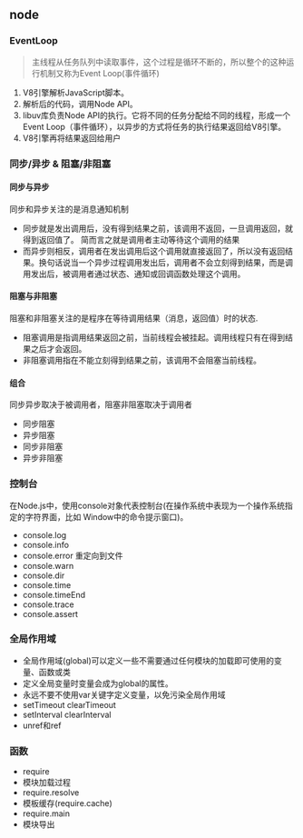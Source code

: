 ## node

### EventLoop
> 主线程从任务队列中读取事件，这个过程是循环不断的，所以整个的这种运行机制又称为Event Loop(事件循环)

1. V8引擎解析JavaScript脚本。
2. 解析后的代码，调用Node API。
3. libuv库负责Node API的执行。它将不同的任务分配给不同的线程，形成一个Event Loop（事件循环），以异步的方式将任务的执行结果返回给V8引擎。
4. V8引擎再将结果返回给用户

### 同步/异步 & 阻塞/非阻塞

#### 同步与异步
同步和异步关注的是消息通知机制
- 同步就是发出调用后，没有得到结果之前，该调用不返回，一旦调用返回，就得到返回值了。 简而言之就是调用者主动等待这个调用的结果
- 而异步则相反，调用者在发出调用后这个调用就直接返回了，所以没有返回结果。换句话说当一个异步过程调用发出后，调用者不会立刻得到结果，而是调用发出后，被调用者通过状态、通知或回调函数处理这个调用。

#### 阻塞与非阻塞
阻塞和非阻塞关注的是程序在等待调用结果（消息，返回值）时的状态.
- 阻塞调用是指调用结果返回之前，当前线程会被挂起。调用线程只有在得到结果之后才会返回。
- 非阻塞调用指在不能立刻得到结果之前，该调用不会阻塞当前线程。

#### 组合
同步异步取决于被调用者，阻塞非阻塞取决于调用者
- 同步阻塞
- 异步阻塞
- 同步非阻塞
- 异步非阻塞

### 控制台
在Node.js中，使用console对象代表控制台(在操作系统中表现为一个操作系统指定的字符界面，比如 Window中的命令提示窗口)。
- console.log
- console.info
- console.error 重定向到文件
- console.warn
- console.dir
- console.time
- console.timeEnd
- console.trace
- console.assert

### 全局作用域
- 全局作用域(global)可以定义一些不需要通过任何模块的加载即可使用的变量、函数或类
- 定义全局变量时变量会成为global的属性。
- 永远不要不使用var关键字定义变量，以免污染全局作用域
- setTimeout clearTimeout
- setInterval clearInterval
- unref和ref

### 函数
- require
- 模块加载过程
- require.resolve
- 模板缓存(require.cache)
- require.main
- 模块导出


